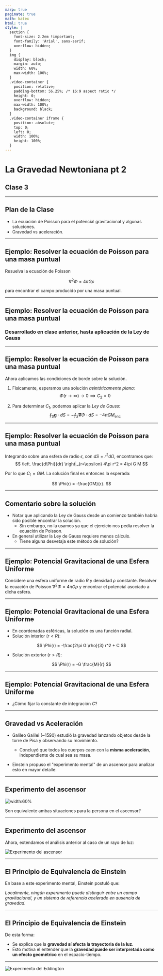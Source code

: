 ```yaml
---
marp: true
paginate: true
math: katex
html: true
style: |
  section {
    font-size: 2.2em !important;
    font-family: 'Arial', sans-serif;
    overflow: hidden;
  }
  img {
    display: block;
    margin: auto;
    width: 60%;
    max-width: 100%;
  }
  .video-container {
    position: relative;
    padding-bottom: 56.25%; /* 16:9 aspect ratio */
    height: 0;
    overflow: hidden;
    max-width: 100%;
    background: black;
  }
  .video-container iframe {
    position: absolute;
    top: 0;
    left: 0;
    width: 100%;
    height: 100%;
  }
---
```


# **La Gravedad Newtoniana pt 2**
## Clase 3

---

## **Plan de la Clase**
- La ecuación de Poisson para el potencial gravitacional y algunas soluciones.
- Gravedad vs aceleración.

---

## **Ejemplo: Resolver la ecuación de Poisson para una masa puntual**

Resuelva la ecuación de Poisson 

$$
\nabla^2 \Phi = 4\pi G \rho
$$

para encontrar el campo producido por una masa puntual.

---

## **Ejemplo: Resolver la ecuación de Poisson para una masa puntual**

### Desarrollado en clase anterior, hasta aplicación de la Ley de Gauss


---

## **Ejemplo: Resolver la ecuación de Poisson para una masa puntual**

Ahora aplicamos las condiciones de borde sobre la solución.
1. Físicamente, esperamos una solución *asintóticamente plana*:
   $$
   \Phi(r\to\infty)\to0  \implies C_2=0
   $$

2. Para determinar $C_1$, podemos aplicar la *Ley de Gauss*:
$$
\oint_S \mathbf{g} \cdot dS =-\oint_S \mathbf{\nabla}\Phi \cdot dS = -4\pi G M_{\text{enc}}
$$
---

## **Ejemplo: Resolver la ecuación de Poisson para una masa puntual**

Integrando sobre una esfera de radio $\epsilon$, con $dS = r^2 d\Omega$, encontramos que:
$$
\left. \frac{d\Phi}{dr} \right|_{r=\epsilon} 4\pi r^2 = 4\pi G M
$$

Por lo que $C_1 = G M$. La solución final es entonces la esperada:

$$
\Phi(r) = -\frac{GM}{r}.
$$



---

## **Comentario sobre la solución** 

- Notar que aplicando la Ley de Gauss desde un comienzo también habría sido posible encontrar la solución.
  - Sin embargo, no la usamos ya que el ejercicio nos pedía resolver la ecuación de Poisson.
- En general utilizar la Ley de Gauss requiere menos cálculo.
  - Tiene alguna desvetaja este método de solución?

---

## **Ejemplo: Potencial Gravitacional de una Esfera Uniforme**
Considere una esfera uniforme de radio $R$ y densidad $\rho$ constante. 
Resolver la ecuación de Poisson $\nabla^2 \Phi = 4 \pi G \rho$ y encontrar el potencial asociado a dicha esfera.

---

## **Ejemplo: Potencial Gravitacional de una Esfera Uniforme**

- En coordenadas esféricas, la solución es una función radial.
- Solución interior ($r<R$):

$$ \Phi(r) = -\frac{2\pi G \rho}{3} r^2 + C $$

- Solución exterior ($r>R$):

$$ \Phi(r) = -G \frac{M}{r} $$

---

## **Ejemplo: Potencial Gravitacional de una Esfera Uniforme**

- ¿Cómo fijar la constante de integración $C$?
---

## **Gravedad vs Aceleración**

- Galileo Galilei (~1590) estudió la gravedad lanzando objetos desde la torre de Pisa y observando su movimiento.
  - Concluyó que todos los cuerpos caen con la **misma aceleración**, independiente de cual sea su masa.

- Einstein propuso el "experimento mental" de un ascensor para analizar esto en mayor detalle.
---

## **Experimento del ascensor**

![width:60%](images/ascensor-exp.webp)

Son equivalente ambas situaciones para la persona en el ascensor?

---

## **Experimento del ascensor**

Ahora, extendamos el análisis anterior al caso de un rayo de luz:

![Experimento del ascensor](images/luz-ascensor.jpg)

---

## **El Principio de Equivalencia de Einstein**

En base a este experimento mental, Einstein postuló que:

*Localmente, ningún experimento puede distinguir entre un campo gravitacional, y un sistema de referencia acelerado en ausencia de gravedad.*


---

## **El Principio de Equivalencia de Einstein**

De esta forma:
- Se explica que la **gravedad sí afecta la trayectoria de la luz**.
- Esto motiva el entender que la **gravedad puede ser interpretada como un efecto geométrico** en el espacio-tiempo.

<!-- --- -->
<!---->
<!-- ## **Gravedad vs Aceleración** -->
<!---->
<!-- - De lo anterior, podríamos concluir que podemos siempre utilizar la aceleración para detectar un campo gravitacional. -->
<!-- - Esto no es cierto en general.  -->
<!---->
<!-- --- -->
<!---->
<!-- ## **Experimento del ascensor** -->
<!---->
<!-- Imaginemos un observador dentro de un ascensor en caída libre en presencia de un campo gravitacional. Como tanto el ascensor como el observador están sujetos a la misma aceleración gravitacional: -->
<!---->
<!-- $$ a = -\nabla \Phi $$ -->
<!---->
<!-- En tal caso, el observador no siente ninguna fuerza y experimenta un entorno "sin gravedad". Este es el **Principio de Equivalencia** en su forma más básica. -->


---

  ![Experimento del Eddington](images/eddington.jpg)



